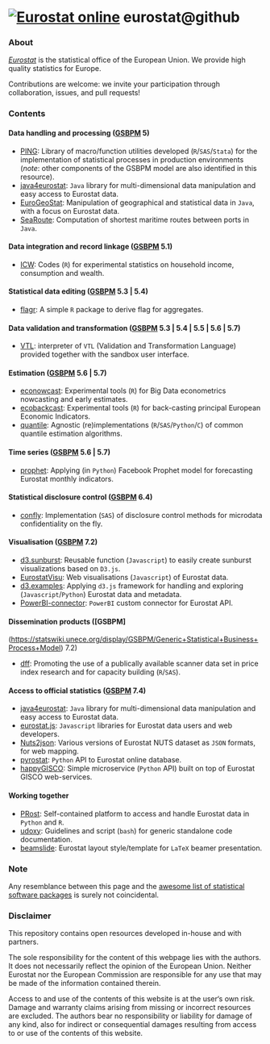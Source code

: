 
[![Eurostat online]( https://img.shields.io/badge/everything_starts_here-go_social!-blue.png?style=plastic)]( https://github.com/eurostat/) 
eurostat@github
===============

### About

[_Eurostat_](http://ec.europa.eu/eurostat) is the statistical office of the European Union. We provide high quality statistics for Europe.

Contributions are welcome: we invite your participation through collaboration, issues, and pull requests!

### Contents

#### Data handling and processing ([GSBPM](https://statswiki.unece.org/display/GSBPM/Generic+Statistical+Business+Process+Model) 5)

* [PING](https://github.com/eurostat/PING): Library of macro/function utilities developed (`R`/`SAS`/`Stata`) for the implementation of statistical processes in production environments (_note_: other components of the GSBPM model are also identified in this resource).
* [java4eurostat](https://github.com/eurostat/java4eurostat): `Java` library for multi-dimensional data manipulation and easy access to Eurostat data.
* [EuroGeoStat](https://github.com/eurostat/EuroGeoStat): Manipulation of geographical and statistical data in `Java`, with a focus on Eurostat data.
* [SeaRoute](https://github.com/eurostat/searoute): Computation of shortest maritime routes between ports in `Java`.

#### Data integration and record linkage ([GSBPM](https://statswiki.unece.org/display/GSBPM/Generic+Statistical+Business+Process+Model) 5.1)

* [ICW](https://github.com/eurostat/ICW): Codes (`R`) for experimental statistics on household income, consumption and wealth.

#### Statistical data editing ([GSBPM](https://statswiki.unece.org/display/GSBPM/Generic+Statistical+Business+Process+Model) 5.3 | 5.4)

* [flagr](https://github.com/eurostat/flagr): A simple `R` package to derive flag for aggregates.

#### Data validation and transformation ([GSBPM](https://statswiki.unece.org/display/GSBPM/Generic+Statistical+Business+Process+Model) 5.3 | 5.4 | 5.5 | 5.6 | 5.7)

* [VTL](https://github.com/eurostat/VTL): interpreter of `VTL` (Validation and Transformation Language) provided together with the sandbox user interface.

#### Estimation ([GSBPM](https://statswiki.unece.org/display/GSBPM/Generic+Statistical+Business+Process+Model) 5.6 | 5.7)

* [econowcast](https://github.com/eurostat/econowcast): Experimental tools (`R`) for Big Data econometrics nowcasting and early estimates.
*  [ecobackcast](https://github.com/eurostat/ecobackcast): Experimental tools (`R`) for back-casting principal European Economic Indicators. 
* [quantile](https://github.com/eurostat/quantile): Agnostic (re)implementations (`R`/`SAS`/`Python`/`C`) of common quantile estimation algorithms.

#### Time series ([GSBPM](https://statswiki.unece.org/display/GSBPM/Generic+Statistical+Business+Process+Model) 5.6 | 5.7)

* [prophet](https://github.com/eurostat/prophet): Applying (in `Python`) Facebook Prophet model for forecasting Eurostat monthly indicators.

#### Statistical disclosure control ([GSBPM](https://statswiki.unece.org/display/GSBPM/Generic+Statistical+Business+Process+Model) 6.4)

* [confly](https://github.com/eurostat/confly): Implementation (`SAS`) of disclosure control methods for microdata confidentiality on the fly.

#### Visualisation ([GSBPM](https://statswiki.unece.org/display/GSBPM/Generic+Statistical+Business+Process+Model) 7.2)

* [d3.sunburst](https://github.com/eurostat/d3.sunburst): Reusable function (`Javascript`) to easily create sunburst visualizations based on `D3.js`.
* [EurostatVisu](https://github.com/eurostat/EurostatVisu): Web visualisations (`Javascript`) of Eurostat data.
* [d3.examples](https://github.com/eurostat/d3.examples): Applying `d3.js` framework for handling and exploring (`Javascript`/`Python`) Eurostat data and metadata.
* [PowerBI-connector](https://github.com/eurostat/PowerBI-connector): `PowerBI` custom connector for Eurostat API.

#### Dissemination products ([GSBPM]
(https://statswiki.unece.org/display/GSBPM/Generic+Statistical+Business+Process+Model) 7.2)

* [dff](https://github.com/eurostat/dff): Promoting the use of a publically available scanner data set in price index research and for capacity building (`R`/`SAS`).

#### Access to official statistics ([GSBPM](https://statswiki.unece.org/display/GSBPM/Generic+Statistical+Business+Process+Model) 7.4)

* [java4eurostat](https://github.com/eurostat/java4eurostat): `Java` library for multi-dimensional data manipulation and easy access to Eurostat data.
* [eurostat.js](https://github.com/eurostat/eurostat.js): `Javascript` libraries for Eurostat data users and web developers.
* [Nuts2json](https://github.com/eurostat/Nuts2json): Various versions of Eurostat NUTS dataset as `JSON` formats, for web mapping.
* [pyrostat](https://github.com/eurostat/pyrostat): `Python` API to Eurostat online database.
* [happyGISCO](https://github.com/eurostat/happyGISCO): Simple microservice (`Python` API) built on top of Eurostat GISCO web-services.

#### Working together

* [PRost](https://github.com/eurostat/PRost): Self-contained platform to access and handle Eurostat data in `Python` and `R`.
* [udoxy](https://github.com/eurostat/udoxy): Guidelines and script (`bash`) for generic standalone code documentation.
* [beamslide](https://github.com/eurostat/beamslide): Eurostat layout style/template for `LaTeX` beamer presentation.

### Note

Any resemblance between this page and the [awesome list of statistical software packages](https://github.com/SNStatComp/awesome-official-statistics-software) is surely not coincidental. 

### Disclaimer

This repository contains open resources developed in-house and with partners.

The sole responsibility for the content of this webpage lies with the authors. It does not necessarily reflect the opinion of the European Union. Neither Eurostat nor the European Commission are responsible for any use that may be made of the information contained therein.

Access to and use of the contents of this website is at the user‘s own risk. Damage and warranty claims arising from missing or incorrect resources are excluded. The authors bear no responsibility or liability for damage of any kind, also for indirect or consequential damages resulting from access to or use of the contents of this website.

